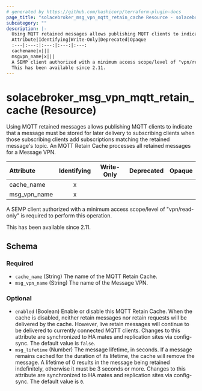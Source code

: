 ```yaml
---
# generated by https://github.com/hashicorp/terraform-plugin-docs
page_title: "solacebroker_msg_vpn_mqtt_retain_cache Resource - solacebroker"
subcategory: ""
description: |-
  Using MQTT retained messages allows publishing MQTT clients to indicate that a message must be stored for later delivery to subscribing clients when those subscribing clients add subscriptions matching the retained message's topic. An MQTT Retain Cache processes all retained messages for a Message VPN.
  Attribute|Identifying|Write-Only|Deprecated|Opaque
  :---|:---:|:---:|:---:|:---:
  cachename|x|||
  msgvpn_name|x|||
  A SEMP client authorized with a minimum access scope/level of "vpn/read-only" is required to perform this operation.
  This has been available since 2.11.
---
```


# solacebroker_msg_vpn_mqtt_retain_cache (Resource)

Using MQTT retained messages allows publishing MQTT clients to indicate that a message must be stored for later delivery to subscribing clients when those subscribing clients add subscriptions matching the retained message's topic. An MQTT Retain Cache processes all retained messages for a Message VPN.


Attribute|Identifying|Write-Only|Deprecated|Opaque
:---|:---:|:---:|:---:|:---:
cache_name|x|||
msg_vpn_name|x|||



A SEMP client authorized with a minimum access scope/level of "vpn/read-only" is required to perform this operation.

This has been available since 2.11.



<!-- schema generated by tfplugindocs -->
## Schema

### Required

- `cache_name` (String) The name of the MQTT Retain Cache.
- `msg_vpn_name` (String) The name of the Message VPN.

### Optional

- `enabled` (Boolean) Enable or disable this MQTT Retain Cache. When the cache is disabled, neither retain messages nor retain requests will be delivered by the cache. However, live retain messages will continue to be delivered to currently connected MQTT clients. Changes to this attribute are synchronized to HA mates and replication sites via config-sync. The default value is `false`.
- `msg_lifetime` (Number) The message lifetime, in seconds. If a message remains cached for the duration of its lifetime, the cache will remove the message. A lifetime of 0 results in the message being retained indefinitely, otherwise it must be 3 seconds or more. Changes to this attribute are synchronized to HA mates and replication sites via config-sync. The default value is `0`.
